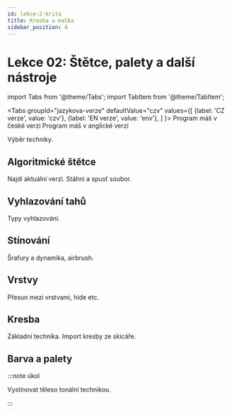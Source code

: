 ```yaml
---
id: lekce-2-krita
title: Kresba a malba
sidebar_position: 4
---
```


# Lekce 02: Štětce, palety a další nástroje

import Tabs from '@theme/Tabs';
import TabItem from '@theme/TabItem';

<Tabs
  groupId="jazykova-verze"
  defaultValue="czv"
  values={[
    {label: 'CZ verze', value: 'czv'},
    {label: 'EN verze', value: 'env'},
  ]
}>
<TabItem value="czv">Program máš v české verzi</TabItem>
<TabItem value="env">Program máš v anglické verzi</TabItem>
</Tabs>

Výběr techniky.
## Algoritmické štětce
Najdi aktuální verzi. Stáhni a spusť soubor.
## Vyhlazování tahů
Typy vyhlazování.
## Stínování
Šrafury a dynamika, airbrush.
## Vrstvy
Přesun mezi vrstvami, hide etc.
## Kresba
Základní technika. Import kresby ze skicáře.
## Barva a palety

:::note úkol

Vystínovat těleso tonální technikou.

:::
